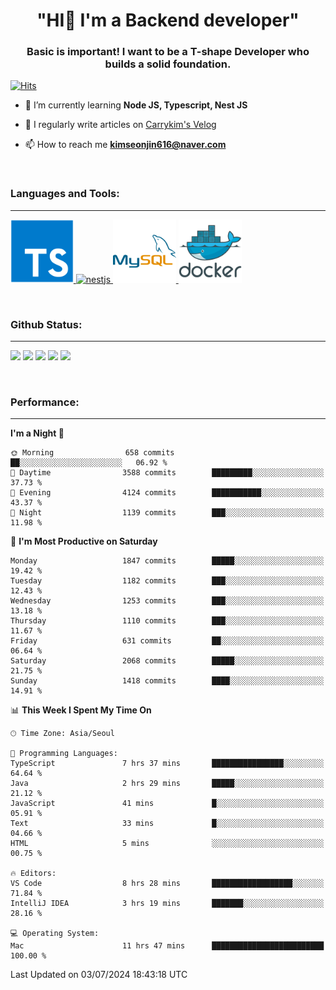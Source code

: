 <h1 align="center">"HI👋 I'm a Backend developer" </h1>
<h3 align="center">Basic is important! I want to be a T-shape Developer who builds a solid foundation.</h3>

[![Hits](https://hits.seeyoufarm.com/api/count/incr/badge.svg?url=https%3A%2F%2Fgithub.com%2Fgimseonjin&count_bg=%2318BFE5&title_bg=%23555555&icon=ko-fi.svg&icon_color=%23E7E7E7&title=hits&edge_flat=false)](https://hits.seeyoufarm.com)

- 🌱 I’m currently learning **Node JS, Typescript, Nest JS**

- 📝 I regularly write articles on [Carrykim's Velog](https://velog.io/@carrykim)

- 📫 How to reach me **kimseonjin616@naver.com**

<br/>

<h3 align="left">Languages and Tools:</h3>

***

<p align="left"> 
 <a href="https://www.typescriptlang.org/" target="_blank" rel="noreferrer"> <img src="https://raw.githubusercontent.com/devicons/devicon/master/icons/typescript/typescript-original.svg" alt="typescript" width="20%" height="20%"/> </a>
<a href="https://nestjs.com/" target="_blank" rel="noreferrer"> <img src="https://docs.nestjs.com/assets/logo-small.svg" alt="nestjs" width="20%" height="20%"/> </a> 
<a href="https://www.mysql.com/" target="_blank" rel="noreferrer"> <img src="https://raw.githubusercontent.com/devicons/devicon/master/icons/mysql/mysql-original-wordmark.svg" alt="mysql" width="20%" height="20%"/>  </a>
 <a href="https://www.docker.com/" target="_blank" rel="noreferrer"> <img src="https://raw.githubusercontent.com/devicons/devicon/master/icons/docker/docker-original-wordmark.svg" alt="docker" width="20%" height="20%"/> </a>
 </p>
</p>

<br/>

<h3 align="left">Github Status:</h3>

***

![](http://github-profile-summary-cards.vercel.app/api/cards/profile-details?username=gimseonjin&theme=nord_bright)
![](http://github-profile-summary-cards.vercel.app/api/cards/repos-per-language?username=gimseonjin&theme=nord_bright)
![](http://github-profile-summary-cards.vercel.app/api/cards/most-commit-language?username=gimseonjin&theme=nord_bright)
![](http://github-profile-summary-cards.vercel.app/api/cards/stats?username=gimseonjin&theme=nord_bright)
![](http://github-profile-summary-cards.vercel.app/api/cards/productive-time?username=gimseonjin&theme=nord_bright&utcOffset=8)


<br/>

<h3 align="left">Performance:</h3>

***

<!--START_SECTION:waka-->
**I'm a Night 🦉** 

```text
🌞 Morning                658 commits         ██░░░░░░░░░░░░░░░░░░░░░░░   06.92 % 
🌆 Daytime                3588 commits        █████████░░░░░░░░░░░░░░░░   37.73 % 
🌃 Evening                4124 commits        ███████████░░░░░░░░░░░░░░   43.37 % 
🌙 Night                  1139 commits        ███░░░░░░░░░░░░░░░░░░░░░░   11.98 % 
```
📅 **I'm Most Productive on Saturday** 

```text
Monday                   1847 commits        █████░░░░░░░░░░░░░░░░░░░░   19.42 % 
Tuesday                  1182 commits        ███░░░░░░░░░░░░░░░░░░░░░░   12.43 % 
Wednesday                1253 commits        ███░░░░░░░░░░░░░░░░░░░░░░   13.18 % 
Thursday                 1110 commits        ███░░░░░░░░░░░░░░░░░░░░░░   11.67 % 
Friday                   631 commits         ██░░░░░░░░░░░░░░░░░░░░░░░   06.64 % 
Saturday                 2068 commits        █████░░░░░░░░░░░░░░░░░░░░   21.75 % 
Sunday                   1418 commits        ████░░░░░░░░░░░░░░░░░░░░░   14.91 % 
```


📊 **This Week I Spent My Time On** 

```text
🕑︎ Time Zone: Asia/Seoul

💬 Programming Languages: 
TypeScript               7 hrs 37 mins       ████████████████░░░░░░░░░   64.64 % 
Java                     2 hrs 29 mins       █████░░░░░░░░░░░░░░░░░░░░   21.12 % 
JavaScript               41 mins             █░░░░░░░░░░░░░░░░░░░░░░░░   05.91 % 
Text                     33 mins             █░░░░░░░░░░░░░░░░░░░░░░░░   04.66 % 
HTML                     5 mins              ░░░░░░░░░░░░░░░░░░░░░░░░░   00.75 % 

🔥 Editors: 
VS Code                  8 hrs 28 mins       ██████████████████░░░░░░░   71.84 % 
IntelliJ IDEA            3 hrs 19 mins       ███████░░░░░░░░░░░░░░░░░░   28.16 % 

💻 Operating System: 
Mac                      11 hrs 47 mins      █████████████████████████   100.00 % 
```


 Last Updated on 03/07/2024 18:43:18 UTC
<!--END_SECTION:waka-->

<div align="center">
  
